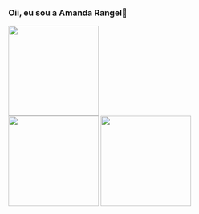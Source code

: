 ### Oii, eu sou a Amanda Rangel👋

<div> 
        <img height="180cm"  align="middle" src="https://github-readme-activity-graph.vercel.app/graph?username=amandarangelaraujo&bg_color=282a36&color=ffb86c&line=bd03f0&point=f1fa8c&area=true&hide_border=true"  />
    </div>
<div> 
        <img height="180cm" src="https://github-readme-stats.vercel.app/api?username=Amandarangelaraujo&theme=dracula&show_icons=true" margin: 20cm;/>
        <img height="180cm" src="https://github-readme-stats.vercel.app/api/top-langs/?username=Amandarangelaraujo&layout=compact&theme=dracula"margin-right: 20px; />
    </div>

 
